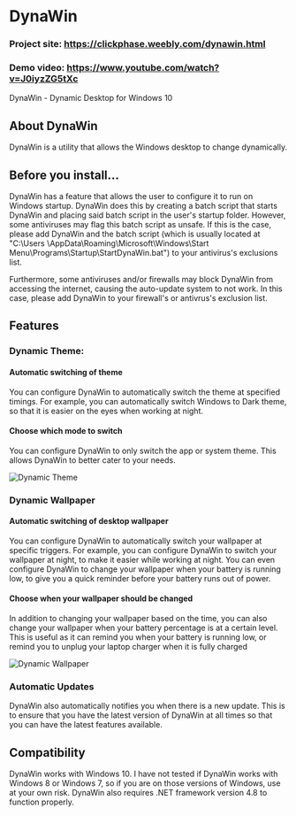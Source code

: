 # DynaWin

### Project site: https://clickphase.weebly.com/dynawin.html
### Demo video: https://www.youtube.com/watch?v=J0iyzZG5tXc

DynaWin - Dynamic Desktop for Windows 10

## About DynaWin

DynaWin is a utility that allows the Windows desktop to change dynamically.

## Before you install...
DynaWin has a feature that allows the user to configure it to run on Windows startup. DynaWin does this by creating a batch script that starts DynaWin and placing said batch script in the user's startup folder. However, some antiviruses may flag this batch script as unsafe. If this is the case, please add DynaWin and the batch script  (which is usually located at "C:\Users <username>\AppData\Roaming\Microsoft\Windows\Start Menu\Programs\Startup\StartDynaWin.bat") to your antivirus's exclusions list.

Furthermore, some antiviruses and/or firewalls may block DynaWin from accessing the internet, causing the auto-update system to not work. In this case, please add DynaWin to your firewall's or antivrus's exclusion list.

## Features

### Dynamic Theme:

#### Automatic switching of theme

You can configure DynaWin to automatically switch the theme at specified timings. 
For example, you can automatically switch Windows to Dark theme, so that it is easier on the eyes when working at night.

#### Choose which mode to switch
You can configure DynaWin to only switch the app or system theme. This allows DynaWin to better cater to your needs.

![Dynamic Theme](https://i.imgur.com/fiCZUw4.png)

### Dynamic Wallpaper

#### Automatic switching of desktop wallpaper
You can configure DynaWin to automatically switch your wallpaper at specific triggers.
For example, you can configure DynaWin to switch your wallpaper at night, to make it easier while working at night. You can even configure DynaWin to change your wallpaper when your battery is running low, to give you a quick reminder before your battery runs out of power.

#### Choose when your wallpaper should be changed
In addition to changing your wallpaper based on the time, you can also change your wallpaper when your battery percentage is at a certain level. This is useful as it can remind you when your battery is running low, or remind you to unplug your laptop charger when it is fully charged

![Dynamic Wallpaper](https://i.imgur.com/iBwCU13.png)

### Automatic Updates
DynaWin also automatically notifies you when there is a new update. This is to ensure that you have the latest version of DynaWin at all times so that you can have the latest features available.

## Compatibility
DynaWin works with Windows 10. I have not tested if DynaWin works with Windows 8 or Windows 7, so if you are on those versions of Windows, use at your own risk. DynaWin also requires .NET framework version 4.8 to function properly.

